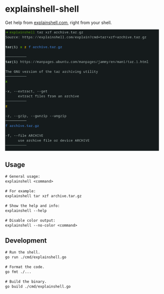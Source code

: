 # explainshell-shell

Get help from [explainshell.com](https://explainshell.com), right from your shell.

![Screenshot of explainshell](screenshot.png)

## Usage

```shell
# General usage:
explainshell <command>

# For example:
explainshell tar xzf archive.tar.gz

# Show the help and info:
explainshell --help

# Disable color output:
explainshell --no-color <command>
```

## Development

```shell
# Run the shell.
go run ./cmd/explainshell.go

# Format the code.
go fmt ./...

# Build the binary.
go build ./cmd/explainshell.go
```

